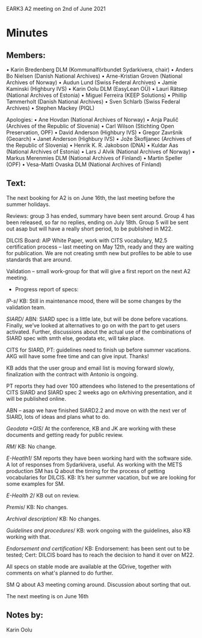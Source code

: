EARK3 A2 meeting on 2nd of June 2021

# Minutes

## Members:

• Karin Bredenberg DLM (Kommunalförbundet Sydarkivera, chair)
• Anders Bo Nielsen (Danish National Archives)
• Arne-Kristian Groven (National Archives of Norway) 
• Audun Lund (Swiss Federal Archives)
• Jamie Kaminski (Highbury IVS)
• Karin Oolu DLM (EasyLean OÜ)
• Lauri Rätsep (National Archives of Estonia)
• Miguel Ferreira (KEEP Solutions)
• Phillip Tømmerholt (Danish National Archives)
• Sven Schlarb (Swiss Federal Archives)
• Stephen Mackey (PIQL)

Apologies: 
• Ane Hovdan (National Archives of Norway)
• Anja Paulič (Archives of the Republic of Slovenia) 
• Carl Wilson (Stichting Open Preservation, OPF)
• David Anderson (Highbury IVS)
• Gregor Završnik (Geoarch)
• Janet Anderson (Highbury IVS)
• Jože Škofljanec (Archives of the Republic of Slovenia)
• Henrik K. R. Jakobson (DNA)
• Kuldar Aas (National Archives of Estonia)
• Lars J Alvik (National Archives of Norway)
• Markus Merenmies DLM (National Archives of Finland)
• Martin Speller (OPF) 
• Vesa-Matti Ovaska DLM (National Archives of Finland)



## Text: 

The next booking for A2 is on June 16th, the last meeting before the summer holidays. 

Reviews: group 3 has ended, summary have been sent around. Group 4 has been released, so far no replies, ending on July 18th. Group 5 will be sent out asap but will have a really short period, to be published in M22. 

DILCIS Board: AIP White Paper, work with CITS vocabulary, M2.5 certification process – last meeting on May 12th, ready and they are waiting for publication. We are not creating smth new but profiles to be able to use standards that are around. 

Validation – small work-group for that will give a first report on the next A2 meeting. 

- Progress report of specs:

*IP-s*/ KB: Still in maintenance mood, there will be some changes by the validation team.  
                                                                                                                
*SIARD*/ ABN: SIARD spec is a little late, but will be done before vacations. Finally, we’ve looked at alternatives to go on with the part to get users activated. Further, discussions about the actual use of the combinations of SIARD spec with smth else, geodata etc, will take place. 

CITS for SIARD, PT: guidelines need to finish up before summer vacations. AKG will have some free time and can give input. Thanks! 

KB adds that the user group and email list is moving forward slowly, finalization with the contract with Antonio is ongoing. 

PT reports they had over 100 attendees who listened to the presentations of CITS SIARD and SIARD spec 2 weeks ago on eArhiving presentation, and it will be published online.

ABN – asap we have finished SIARD2.2 and move on with the next ver of SIARD, lots of ideas and plans what to do. 

*Geodata +GIS*/ At the conference, KB and JK are working with these documents and getting ready for public review. 

*RM*/ KB: No change. 

*E-Heatlh1*/ SM reports they have been working hard with the software side. A lot of responses from Sydarkivera, useful. As working with the METS production SM has Q about the timing for the process of getting vocabularies for DILCIS. KB: It’s her summer vacation, but we are looking for some examples for SM. 

*E-Health 2*/ KB out on review.   

*Premis*/ KB: No changes. 

*Archival description*/ KB: No changes.

*Guidelines and procedures*/ KB: work ongoing with the guidelines, also KB working with that. 
	
*Endorsement and certification*/ KB: Endorsement: has been sent out to be tested; Cert: DILCIS board has to reach the decision to hand it over on M22.  

All specs on stable mode are available at the GDrive, together with comments on what's planned to do further. 

SM Q about A3 meeting coming around. Discussion about sorting that out. 

The next meeting is on June 16th 

## Notes by: 

Karin Oolu
